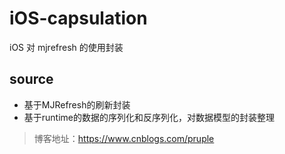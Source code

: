 # iOS-capsulation

iOS 对 mjrefresh 的使用封装

## source

- 基于MJRefresh的刷新封装
- 基于runtime的数据的序列化和反序列化，对数据模型的封装整理


> 博客地址：https://www.cnblogs.com/pruple


